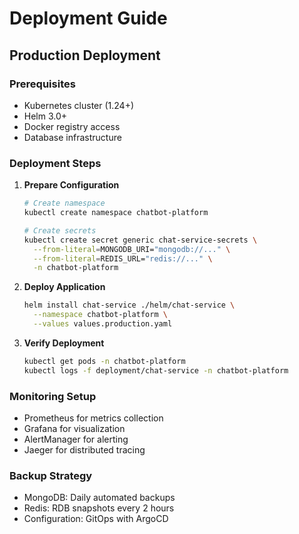 # Deployment Guide

## Production Deployment

### Prerequisites
- Kubernetes cluster (1.24+)
- Helm 3.0+
- Docker registry access
- Database infrastructure

### Deployment Steps

1. **Prepare Configuration**
   ```bash
   # Create namespace
   kubectl create namespace chatbot-platform
   
   # Create secrets
   kubectl create secret generic chat-service-secrets \
     --from-literal=MONGODB_URI="mongodb://..." \
     --from-literal=REDIS_URL="redis://..." \
     -n chatbot-platform
   ```

2. **Deploy Application**
   ```bash
   helm install chat-service ./helm/chat-service \
     --namespace chatbot-platform \
     --values values.production.yaml
   ```

3. **Verify Deployment**
   ```bash
   kubectl get pods -n chatbot-platform
   kubectl logs -f deployment/chat-service -n chatbot-platform
   ```

### Monitoring Setup
- Prometheus for metrics collection
- Grafana for visualization
- AlertManager for alerting
- Jaeger for distributed tracing

### Backup Strategy
- MongoDB: Daily automated backups
- Redis: RDB snapshots every 2 hours
- Configuration: GitOps with ArgoCD


